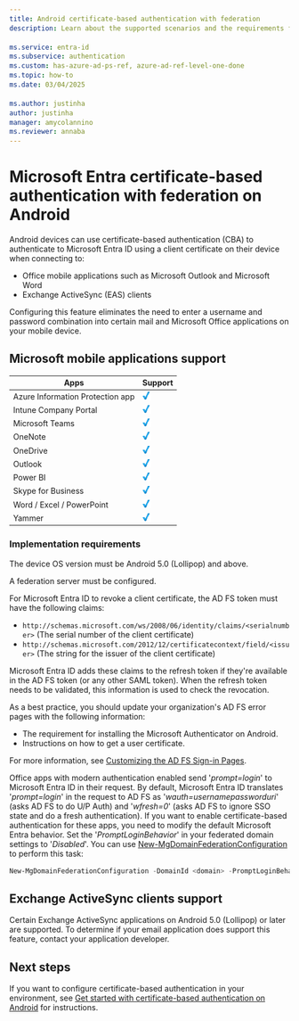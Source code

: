 ```yaml
---
title: Android certificate-based authentication with federation
description: Learn about the supported scenarios and the requirements for configuring certificate-based authentication in solutions with Android devices

ms.service: entra-id
ms.subservice: authentication
ms.custom: has-azure-ad-ps-ref, azure-ad-ref-level-one-done
ms.topic: how-to
ms.date: 03/04/2025

ms.author: justinha
author: justinha
manager: amycolannino
ms.reviewer: annaba
---
```

# Microsoft Entra certificate-based authentication with federation on Android

Android devices can use certificate-based authentication (CBA) to authenticate to Microsoft Entra ID using a client certificate on their device when connecting to:

* Office mobile applications such as Microsoft Outlook and Microsoft Word
* Exchange ActiveSync (EAS) clients

Configuring this feature eliminates the need to enter a username and password combination into certain mail and Microsoft Office applications on your mobile device.


## Microsoft mobile applications support

| Apps | Support |
| --- | --- |
| Azure Information Protection app |![Check mark signifying support for this application][1] |
| Intune Company Portal |![Check mark signifying support for this application][1] |
| Microsoft Teams |![Check mark signifying support for this application][1] |
| OneNote |![Check mark signifying support for this application][1] |
| OneDrive |![Check mark signifying support for this application][1] |
| Outlook |![Check mark signifying support for this application][1] |
| Power BI |![Check mark signifying support for this application][1] |
| Skype for Business |![Check mark signifying support for this application][1] |
| Word / Excel / PowerPoint |![Check mark signifying support for this application][1] |
| Yammer |![Check mark signifying support for this application][1] |

### Implementation requirements

The device OS version must be Android 5.0 (Lollipop) and above.

A federation server must be configured.

For Microsoft Entra ID to revoke a client certificate, the AD FS token must have the following claims:

* `http://schemas.microsoft.com/ws/2008/06/identity/claims/<serialnumber>`
  (The serial number of the client certificate)
* `http://schemas.microsoft.com/2012/12/certificatecontext/field/<issuer>`
  (The string for the issuer of the client certificate)

Microsoft Entra ID adds these claims to the refresh token if they're available in the AD FS token (or any other SAML token). When the refresh token needs to be validated, this information is used to check the revocation.

As a best practice, you should update your organization's AD FS error pages with the following information:

* The requirement for installing the Microsoft Authenticator on Android.
* Instructions on how to get a user certificate.

For more information, see [Customizing the AD FS Sign-in Pages](/previous-versions/windows/it-pro/windows-server-2012-R2-and-2012/dn280950(v=ws.11)).

Office apps with modern authentication enabled send '*prompt=login*' to Microsoft Entra ID in their request. By default, Microsoft Entra ID translates '*prompt=login*' in the request to AD FS as '*wauth=usernamepassworduri*' (asks AD FS to do U/P Auth) and '*wfresh=0*' (asks AD FS to ignore SSO state and do a fresh authentication). If you want to enable certificate-based authentication for these apps, you need to modify the default Microsoft Entra behavior. Set the '*PromptLoginBehavior*' in your federated domain settings to '*Disabled*'.
You can use [New-MgDomainFederationConfiguration](/powershell/module/microsoft.graph.identity.directorymanagement/new-mgdomainfederationconfiguration) to perform this task:

```powershell
New-MgDomainFederationConfiguration -DomainId <domain> -PromptLoginBehavior "disabled"
```

## Exchange ActiveSync clients support

Certain Exchange ActiveSync applications on Android 5.0 (Lollipop) or later are supported. To determine if your email application does support this feature, contact your application developer.

## Next steps

If you want to configure certificate-based authentication in your environment, see [Get started with certificate-based authentication on Android](./certificate-based-authentication-federation-get-started.md) for instructions.

<!--Image references-->
[1]: ./media/entra-certificate-based-authentication-android/ic195031.png
